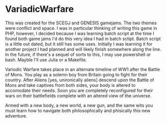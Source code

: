 # VariadicWarfare

This was created for the SCEGJ and GENESIS gamejams. The two themes were conflict and space.
I was in particular thinking of writing this game in PHP, however, I decided
because I was learning batch script at the time I found both game jams I'd do
this very idea I had in batch sctipt. Batch script is a little out dated,
but it still has some uses. Initially I was learning it for another project I 
had planned and will likely finish somewhere along the line. In the future, if there's
a sequel of sorts to this, I may use powershell or bash. Mayble I'll use Julia or a Makefile.

Variodic Warfare takes place in an alternate timeline of WW1 after the Battle of Mons.
You play as a solemn boy from Britain going to fight for their country. After Aliens 
[yes, unironically aliens] descend upon the Battle of Mons and take captives from both
sides, your body is altered to accomodate their needs. Soon you are completely reconfigured
for their wars on their battlefields complete with an altered view of the universe.

Armed with a new body, a new world, a new gun, and the same wits you must learn how to 
navigate both philosophically and phisically this new adventure.
